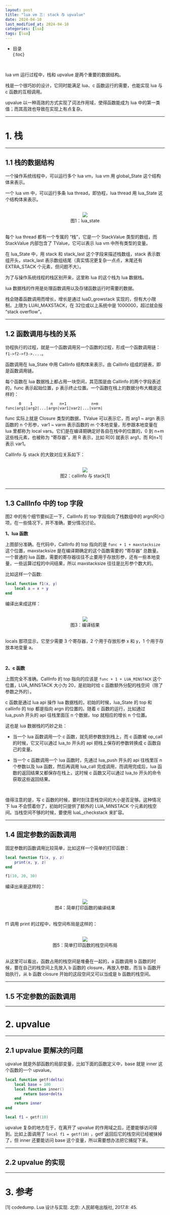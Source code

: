 ```yaml
---
layout: post
title: "lua vm 三: stack 与 upvalue"
date: 2024-04-10
last_modified_at: 2024-04-10
categories: [lua]
tags: [lua]
---
```


* 目录  
{:toc}
<br/>

lua vm 运行过程中，栈和 upvalue 是两个重要的数据结构。   

栈是一个很巧妙的设计，它同时能满足 lua、c 函数运行的需要，也能实现 lua 与 c 函数的互相调用。   

upvalue 以一种高效的方式实现了词法作用域，使得函数能成为 lua 中的第一类值；而其高效也导致在实现上有点复杂。   

---

# 1. 栈

---

## 1.1 栈的数据结构

一个操作系统线程中，可以运行多个 lua vm，lua vm 用 global_State 这个结构体来表示。  

一个 lua vm 中，可以运行多条 lua thread，即协程，lua thread 用 lua_State 这个结构体来表示。  

<br/>
<div align="center">
<img src="https://antsmallant-blog-1251470010.cos.ap-guangzhou.myqcloud.com/media/blog/lua-vm-lua_State.png"/>
</div>
<center>图1：lua_state</center>
<br/>

每个 lua thread 都有一个专属的 “栈”，它是一个 StackValue 类型的数组，而 StackValue 内部包含了 TValue，它可以表示 lua vm 中所有类型的变量。  

在 lua_State 中，用 stack 和 stack_last 这个字段来描述栈数组，stack 表示数组开头，stack_last 表示数组结尾（真实情况更复杂一点点，末尾还有 EXTRA_STACK 个元素，但问题不大）。  

为了与操作系统线程的栈区别开来，这里称 lua 的这个栈为 lua 数据栈。  

lua 数据栈的作用是处理函数调用以及存储函数运行时需要的数据。  

栈会随着函数调用而增长，增长是通过 luaD_growstack 实现的，但有大小限制，上限为 LUAI_MAXSTACK，在 32位或以上系统中是 1000000，超过就会报 “stack overflow”。  

---

## 1.2 函数调用与栈的关系

协程执行的过程，就是一个函数调用另一个函数的过程，形成一个函数调用链：`f1->f2->f3->....`。    

函数调用在 lua_State 中用 CallInfo 结构体来表示，由 CallInfo 组成的链表，即是函数调用链。     

每个函数在 lua 数据栈上都占用一块空间，其范围是由 CallInfo 的两个字段表述的，func 表示起始位置，p 表示终止位置。一个函数在栈上的数据分布大概是这样的：  

```
      0    1        n   n+1           n+m
func|arg1|arg2|...|argn|var1|var2|...|varm|
```

func 实际上就是 Closure 类型的数据，TValue 可以表示它，而 arg1 ~ argn 表示函数的 n 个形参，var1 ~ varm 表示函数的 m 个本地变量，形参跟本地变量在 lua 里都称为 local vars。它们是在编译期确定好各自在栈中的位置的，0 到 n+m 这些栈元素，也被称为 “寄存器”，用 R 表示，比如 R[0] 就表示 arg1，而 R[n+1] 表示 var1。   

CallInfo 与 stack 的大致对应关系如下：  

<br/>
<div align="center">
<img src="https://antsmallant-blog-1251470010.cos.ap-guangzhou.myqcloud.com/media/blog/lua-vm-stack-and-callinfo.png"/>
</div>
<center>图2：callinfo 与 stack[1]</center>
<br/>

---

## 1.3 CallInfo 中的 top 字段

图2 中的有个细节要纠正一下，CallInfo 的 top 字段指向了栈数组中的 argn(R[n]) 项，在一些情况下，并不准确，要分情况讨论。      

**1、lua 函数**

上图部分准确。在代码中，CallInfo 的 top 指向的是 `func + 1 + maxstacksize` 这个位置，maxstacksize 是在编译期确定的这个函数需要的 “寄存器” 总数量。一个普通的 lua 函数，需要的寄存器往往不止要用于存放形参，还有一些本地变量，一些运算过程的中间结果，所以 maxstacksize 往往是比形参个数大的。      

比如这样一个函数:

```lua
local function f1(x, y)
	local a = x + y
end
```

编译出来成这样：  

<br/>
<div align="center">
<img src="https://antsmallant-blog-1251470010.cos.ap-guangzhou.myqcloud.com/media/blog/lua-vm-f1-compile.png"/>
</div>
<center>图3：编译结果</center>
<br/>

locals 那项显示，它至少需要 3 个寄存器，2 个用于存放形参 x 和 y，1 个用于存放本地变量 a。    

<br/>

**2、c 函数**    

上图完全不准确。CallInfo 的 top 指向的应该是 `func + 1 + LUA_MINSTACK` 这个位置，LUA_MINSTACK 大小为 20，是初始时给 c 函数额外分配的栈空间（除了参数之外的）。   

c 函数是通过 lua api 操作 lua 数据栈的，初始的时候，lua_State 的 top 和 callinfo 的 top 都是指向 argn 的位置的。随着 c 函数的运行，比如通过 lua_push 开头的 api 往栈里面压 n 个数据，top 就相应的增长 n 个位置。   

这也是 lua 数据栈的巧妙之处：    

* 当一个 lua 函数调用一个 c 函数，就先把参数放到栈上，而 c 函数被 op_call 的时候，它又可以通过 lua_to 开头的 api 把栈上保存的参数转换成 c 函数自己的变量。  

* 当一个 c 函数调用一个 lua 函数时，先通过 lua_push 开头的 api 往栈里压 n 个参数以及 lua 函数，然后再调用 lua_call 完成调用，而调用完成后，lua 函数的返回结果又都保存在栈上，这时候 c 函数又可以通过 lua_to 开头的命令获取这些返回结果。    

<br/>

值得注意的是，写 c 函数的时候，要时刻注意栈空间的大小是否足够。这种情况下 lua 不会惯着你了，初始时只提供了额外的 LUA_MINSTACK 个元素的栈空间。当栈空间不够的时候，要使用 luaL_checkstack 来扩容。     


---

## 1.4 固定参数的函数调用

固定参数的函数调用比较简单，比如这样一个简单的打印函数：  

```lua
local function f1(x, y, z)
    print(x, y, z)
end

f1(10, 20, 30)
```

编译出来是这样的： 

<br/>
<div align="center">
<img src="https://antsmallant-blog-1251470010.cos.ap-guangzhou.myqcloud.com/media/blog/lua-vm-stack-simple-print-func.png"/>
</div>
<center>图4：简单打印函数的编译结果</center>
<br/>

f1 调用 print 的过程中，栈空间布局是这样的：  

<br/>
<div align="center">
<img src="https://antsmallant-blog-1251470010.cos.ap-guangzhou.myqcloud.com/media/blog/lua-vm-stack-simple-print.drawio.png"/>
</div>
<center>图5：简单打印函数的栈空间布局</center>
<br/>

从这里可以看出，函数占用的栈空间是堆叠在一起的，a 函数调用 b 函数的时候，要在自己的栈空间上先放入 b 函数的 closure，再放入参数，而当 b 函数开始执行，从 b 函数 closure 开始的这段空间又可以当成是 b 函数的栈空间。  

---

## 1.5 不定参数的函数调用

---

# 2. upvalue

---

## 2.1 upvalue 要解决的问题

upvalue 就是外部函数的局部变量，比如下面的函数定义中，base 就是 inner 这个函数的一个 upvalue。  

```lua
local function getf(delta)
    local base = 100
    local function inner()
        return base+delta
    end
    return inner
end

local f1 = getf(10)
```

upvalue 复杂的地方在于，在离开了 upvalue 的作用域之后，还要能够访问得到。比如上面调用了 `local f1 = getf(10)` ，getf 返回后它的栈空间已经被抹掉了，但 inner 还要能访问 base 这个变量，所以需要想办法把它捕捉下来。  

---

## 2.2 upvalue 的实现


---

# 3. 参考

[1] codedump. Lua 设计与实现. 北京: 人民邮电出版社, 2017.8: 45.   